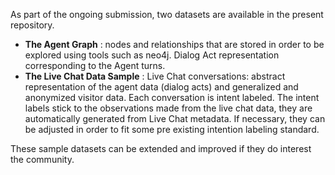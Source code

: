 
As part of the ongoing submission, two datasets are available in the present repository. 

- **The Agent Graph** : nodes and relationships that are stored in order to be explored using tools such as neo4j. Dialog Act representation corresponding to the Agent turns.
- **The Live Chat Data Sample** : Live Chat conversations: abstract representation of the agent data (dialog acts) and generalized and anonymized visitor data. Each conversation is intent labeled. The intent labels stick to the observations made from the live chat data, they are automatically generated from Live Chat metadata. If necessary, they can be adjusted in order to fit some pre existing intention labeling standard.

These sample datasets can be extended and improved if they do interest the community.
